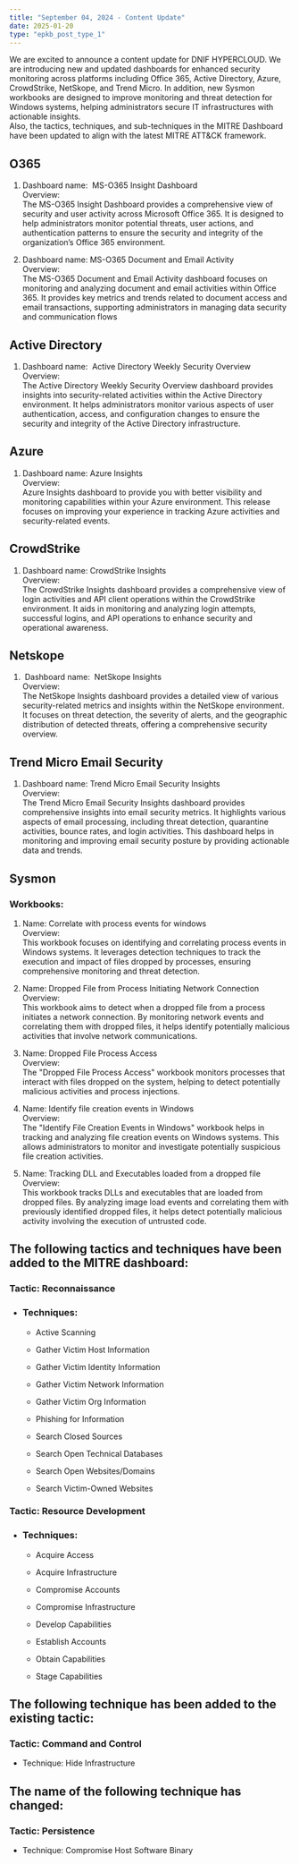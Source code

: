 ```yaml
---
title: "September 04, 2024 - Content Update"
date: 2025-01-20
type: "epkb_post_type_1"
---
```


We are excited to announce a content update for DNIF HYPERCLOUD. We are introducing new and updated dashboards for enhanced security monitoring across platforms including Office 365, Active Directory, Azure, CrowdStrike, NetSkope, and Trend Micro. In addition, new Sysmon workbooks are designed to improve monitoring and threat detection for Windows systems, helping administrators secure IT infrastructures with actionable insights.   
Also, the tactics, techniques, and sub-techniques in the MITRE Dashboard have been updated to align with the latest MITRE ATT&CK framework.

## **O365**

1. Dashboard name:  MS-O365 Insight Dashboard  
    Overview:  
    The MS-O365 Insight Dashboard provides a comprehensive view of security and user activity across Microsoft Office 365. It is designed to help administrators monitor potential threats, user actions, and authentication patterns to ensure the security and integrity of the organization’s Office 365 environment.

3. Dashboard name: MS-O365 Document and Email Activity  
    Overview:  
    The MS-O365 Document and Email Activity dashboard focuses on monitoring and analyzing document and email activities within Office 365. It provides key metrics and trends related to document access and email transactions, supporting administrators in managing data security and communication flows

## **Active Directory**

1. Dashboard name:  Active Directory Weekly Security Overview  
    Overview:  
    The Active Directory Weekly Security Overview dashboard provides insights into security-related activities within the Active Directory environment. It helps administrators monitor various aspects of user authentication, access, and configuration changes to ensure the security and integrity of the Active Directory infrastructure.

## **Azure**

1. Dashboard name: Azure Insights  
    Overview:  
    Azure Insights dashboard to provide you with better visibility and monitoring capabilities within your Azure environment. This release focuses on improving your experience in tracking Azure activities and security-related events.

## **CrowdStrike**

1. Dashboard name: CrowdStrike Insights  
    Overview:  
    The CrowdStrike Insights dashboard provides a comprehensive view of login activities and API client operations within the CrowdStrike environment. It aids in monitoring and analyzing login attempts, successful logins, and API operations to enhance security and operational awareness.

## **Netskope**

1.  Dashboard name:  NetSkope Insights  
    Overview:  
    The NetSkope Insights dashboard provides a detailed view of various security-related metrics and insights within the NetSkope environment. It focuses on threat detection, the severity of alerts, and the geographic distribution of detected threats, offering a comprehensive security overview.

## **Trend Micro Email Security**

1. Dashboard name: Trend Micro Email Security Insights  
    Overview:  
    The Trend Micro Email Security Insights dashboard provides comprehensive insights into email security metrics. It highlights various aspects of email processing, including threat detection, quarantine activities, bounce rates, and login activities. This dashboard helps in monitoring and improving email security posture by providing actionable data and trends.

## **Sysmon**

### **Workbooks**:

1. Name: Correlate with process events for windows  
    Overview:  
    This workbook focuses on identifying and correlating process events in Windows systems. It leverages detection techniques to track the execution and impact of files dropped by processes, ensuring comprehensive monitoring and threat detection.  
    

3. Name: Dropped File from Process Initiating Network Connection  
    Overview:  
    This workbook aims to detect when a dropped file from a process initiates a network connection. By monitoring network events and correlating them with dropped files, it helps identify potentially malicious activities that involve network communications.  
    

5. Name: Dropped File Process Access  
    Overview:  
    The "Dropped File Process Access" workbook monitors processes that interact with files dropped on the system, helping to detect potentially malicious activities and process injections.  
    

7. Name: Identify file creation events in Windows  
    Overview:  
    The "Identify File Creation Events in Windows" workbook helps in tracking and analyzing file creation events on Windows systems. This allows administrators to monitor and investigate potentially suspicious file creation activities.  
    

9. Name: Tracking DLL and Executables loaded from a dropped file  
    Overview:  
    This workbook tracks DLLs and executables that are loaded from dropped files. By analyzing image load events and correlating them with previously identified dropped files, it helps detect potentially malicious activity involving the execution of untrusted code.

## The following tactics and techniques have been added to the MITRE dashboard:

### **Tactic: Reconnaissance**

- ### **Techniques:**
    - Active Scanning
    
    - Gather Victim Host Information
    
    - Gather Victim Identity Information
    
    - Gather Victim Network Information
    
    - Gather Victim Org Information
    
    - Phishing for Information
    
    - Search Closed Sources
    
    - Search Open Technical Databases
    
    - Search Open Websites/Domains
    
    - Search Victim-Owned Websites

### **Tactic: Resource Development**

- ### **Techniques:**
    - Acquire Access
    
    - Acquire Infrastructure
    
    - Compromise Accounts
    
    - Compromise Infrastructure
    
    - Develop Capabilities
    
    - Establish Accounts
    
    - Obtain Capabilities
    
    - Stage Capabilities

## The following technique has been added to the existing tactic:

### **Tactic: Command and Control**

- Technique: Hide Infrastructure

## The name of the following technique has changed:

### **Tactic: Persistence**

- Technique: Compromise Host Software Binary
